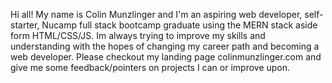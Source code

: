 Hi all! My name is Colin Munzlinger and I'm an aspiring web developer, self-starter, Nucamp full stack bootcamp graduate using the MERN stack aside form HTML/CSS/JS.
Im always trying to improve my skills and understanding with the hopes of changing my career path and becoming a web developer. Please checkout my landing page
colinmunzlinger.com and give me some feedback/pointers on projects I can or improve upon. 

